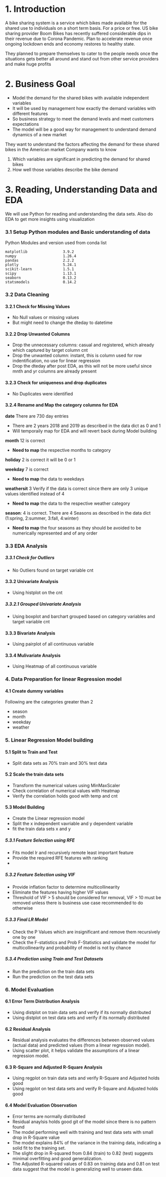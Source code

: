 # 1. Introduction
A bike sharing system is a service which bikes made available for the shared use to individuals on a short term basis. For a price or free.
US bike sharing provider Boom Bikes has recently suffered considerable dips in their revenue due to Corona Pandemic. 
Plan to accelerate revenue once ongoing lockdown ends and economy restores to healthy state.

They planned to prepare themselves to cater to the people needs once the situations gets better all around and stand out from other service providers and make huge profits


# 2. Business Goal
- Model the demand for the shared bikes with available independent variables
- It will be used by management how exactly the demand variables with different features
- So business strategy to meet the demand levels and meet customers expectations
- The model will be a good way for management to understand demand dynamics of a new market

They want to understand the factors affecting the demand for these shared bikes in the American market
Company wants to know 
1. Which variables are significant in predicting the demand for shared bikes
2. How well those variables describe the bike demand


# 3. Reading, Understanding Data and EDA

We will use Python for reading and understanding the data sets. Also do EDA to get more insights using visualization

### 3.1 Setup Python modules and Basic understanding of data

Python Modules and version used from conda list

```
matplotlib                3.9.2
numpy                     1.26.4
pandas                    2.2.2
plotly                    5.24.1
scikit-learn              1.5.1
scipy                     1.13.1
seaborn                   0.13.2
statsmodels               0.14.2
```

### 3.2 Data Cleaning

#### 3.2.1 Check for Missing Values

- No Null values or missing values
- But might need to change the dteday to datetime

#### 3.2.2 Drop Unwanted Columns

- Drop the unnecessary columns: casual and registered, which already which captured by target column cnt
- Drop the unwanted column: instant, this is column used for row indentification, no use for linear regression
- Drop the dteday after post EDA, as this will not be more useful since mnth and yr columns are already present


#### 3.2.3 Check for uniqueness and drop duplicates

- No Duplicates were identified

#### 3.2.4 Rename and Map the category columns for EDA 

**date** There are 730 day entries
- There are 2 years 2018 and 2019 as described in the data dict as 0 and 1
- Will temporaily map for EDA and will revert back during Model building
  
**month** 12 is correct
- **Need to map** the respective months to category
  
**holiday** 2 is correct it will be 0 or 1

**weekday** 7 is correct 
- **Need to map** the data to weekdays
  
**weathersit** 3 Verify if the data is correct since there are only 3 unique values identified instead of 4
- **Need to map** the data to the respective weather category
  
**season**: 4 is correct. There are 4 Seasons as described in the data dict (1:spring, 2:summer, 3:fall, 4:winter)
- **Need to map** the four seasons as they should be avoided to be numerically represented and of any order


### 3.3 EDA Analysis

##### 3.3.1 Check for Outliers

- No Outliers found on target variable cnt

#### 3.3.2 Univariate Analysis

- Using histplot on the cnt

##### 3.3.2.1 Grouped Univariate Analysis

- Using boxplot and barchart grouped based on category variables and target variable cnt

#### 3.3.3 Bivariate Analysis

- Using pairplot of all continuous variable

#### 3.3.4 Mulivariate Analysis

- Using Heatmap of all continuous variable


### 4. Data Preparation for linear Regression model

#### 4.1 Create dummy variables

Following are the categories greater than 2
- season
- month
- weekday
- weather

### 5. Linear Regression Model building

#### 5.1 Split to Train and Test

- Split data sets as 70% train and 30% test data

#### 5.2 Scale the train data sets

- Transform the numerical values using MinMaxScaler
- Check correlation of numerical values with Heatmap
- Verify the correlation holds good with temp and cnt

#### 5.3 Model Building

- Create the Linear regression model
- Split the x independent vavriable and y dependent variable
- fit the train data sets x and y

##### 5.3.1 Feature Selection using RFE

- Fits model lr and recursively remote least important feature
- Provide the required RFE features with ranking
- 
##### 5.3.2 Feature Selection using VIF

- Provide inflation factor to determine multicollinearity
- Eliminate the features having higher VIF values
- Threshold of VIF > 5 should be considered for removal, VIF > 10 must be removed unless there is business use case recommended to do otherwise

##### 5.3.3 Final LR Model

- Check the P Values which are insignificant and remove them recursively one by one
- Check the F-statistics and Prob F-Statistics and validate the model for multicollinearity and probability of model is not by chance

##### 5.3.4 Prediction using Train and Test Datasets

- Run the prediction on the train data sets
- Run the prediction on the test data sets

### 6. Model Evaluation

#### 6.1 Error Term Distribution Analysis

- Using distplot on train data sets and verify if its normally distributed
- Using distplot on test  data sets and verify if its normally distributed

#### 6.2 Residual Analysis

- Residual analysis evaluates the differences between observed values (actual data) and predicted values (from a linear regression model).
- Using scatter plot, it helps validate the assumptions of a linear regression model.

#### 6.3 R-Square and Adjusted R-Square Analysis

- Using regplot on train data sets and verify R-Square and Adjusted holds good
- Using regplot on test  data sets and verify R-Square and Adjusted holds good

#### 6.4 Model Evaluation Observation
- Error terms are normally distributed
- Residual anaylsis holds good git of the model since there is no pattern found
- The model performing well with training and test data sets with small drop in R-Square value
- The model explains 84% of the variance in the training data, indicating a solid fit to the training set.
- The slight drop in R-squared from 0.84 (train) to 0.82 (test) suggests minimal overfitting and good generalization.
- The Adjusted R-squared values of 0.83 on training data and 0.81 on test data suggest that the model is generalizing well to unseen data.

